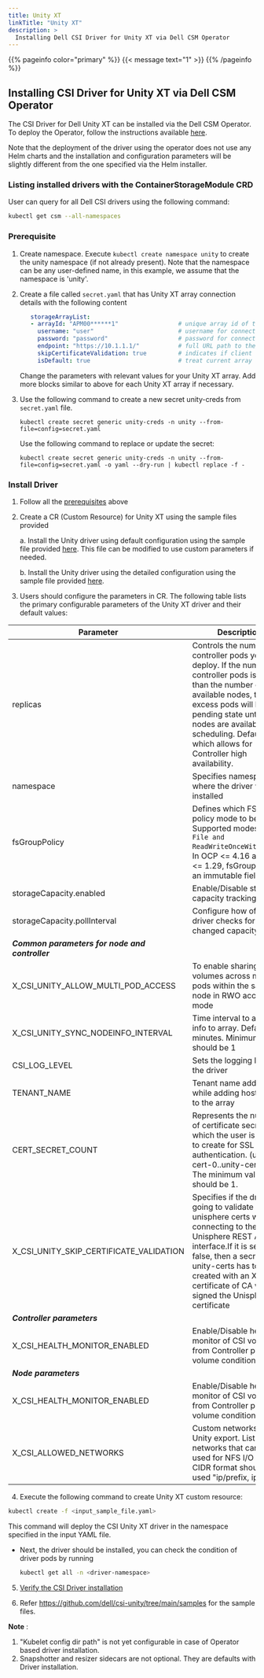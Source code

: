 ```yaml
---
title: Unity XT
linkTitle: "Unity XT"
description: >
  Installing Dell CSI Driver for Unity XT via Dell CSM Operator
---
```

{{% pageinfo color="primary" %}}
{{< message text="1" >}}
{{% /pageinfo %}}
## Installing CSI Driver for Unity XT via Dell CSM Operator

The CSI Driver for Dell Unity XT can be installed via the Dell CSM Operator.
To deploy the Operator, follow the instructions available [here](../../#installation).

Note that the deployment of the driver using the operator does not use any Helm charts and the installation and configuration parameters will be slightly different from the one specified via the Helm installer.

### Listing installed drivers with the ContainerStorageModule CRD
User can query for all Dell CSI drivers using the following command:
```bash
kubectl get csm --all-namespaces
```


### Prerequisite

1. Create namespace.
   Execute `kubectl create namespace unity` to create the unity namespace (if not already present). Note that the namespace can be any user-defined name, in this example, we assume that the namespace is 'unity'.

2. Create a file called `secret.yaml` that has Unity XT array connection details with the following content
   ```yaml
      storageArrayList:
      - arrayId: "APM00******1"                 # unique array id of the Unisphere array
        username: "user"                        # username for connecting to API
        password: "password"                    # password for connecting to API
        endpoint: "https://10.1.1.1/"           # full URL path to the Unity XT API
        skipCertificateValidation: true         # indicates if client side validation of (management)server's certificate can be skipped
        isDefault: true                         # treat current array as a default (would be used by storage classes without arrayID parameter)
   ```
   Change the parameters with relevant values for your Unity XT array.
   Add more blocks similar to above for each Unity XT array if necessary.

3. Use the following command to create a new secret unity-creds from `secret.yaml` file.

    `kubectl create secret generic unity-creds -n unity --from-file=config=secret.yaml`

   Use the following command to replace or update the secret:

    `kubectl create secret generic unity-creds -n unity --from-file=config=secret.yaml -o yaml --dry-run | kubectl replace -f -`

### Install Driver

1. Follow all the [prerequisites](#prerequisite) above

2. Create a CR (Custom Resource) for Unity XT using the sample files provided

    a. Install the Unity driver using default configuration using
    the sample file provided
   [here](https://github.com/dell/csm-operator/tree/main/samples/minimal-samples). This file can be modified to use custom parameters if needed.

    b. Install the Unity driver using the detailed configuration using the sample file provided
    [here](https://github.com/dell/csm-operator/tree/main/samples).

3. Users should configure the parameters in CR. The following table lists the primary configurable parameters of the Unity XT driver and their default values:

| Parameter | Description | Required | Default |
| --------- | ----------- | -------- |-------- |
| replicas | Controls the number of controller pods you deploy. If the number of controller pods is greater than the number of available nodes, the excess pods will be in pending state until new nodes are available for scheduling. Default is 2 which allows for Controller high availability. | Yes | 2 |
| namespace | Specifies namespace where the driver will be installed | Yes | "unity" |
| fsGroupPolicy | Defines which FS Group policy mode to be used. Supported modes `None, File and ReadWriteOnceWithFSType`. In OCP <= 4.16 and K8s <= 1.29, fsGroupPolicy is an immutable field. | No |"ReadWriteOnceWithFSType"|
| storageCapacity.enabled | Enable/Disable storage capacity tracking | No | true |
| storageCapacity.pollInterval | Configure how often the driver checks for changed capacity | No | 5m |
| ***Common parameters for node and controller*** |
| X_CSI_UNITY_ALLOW_MULTI_POD_ACCESS | To enable sharing of volumes across multiple pods within the same node in RWO access mode | No | false |
| X_CSI_UNITY_SYNC_NODEINFO_INTERVAL | Time interval to add node info to array. Default 15 minutes. Minimum value should be 1 | No | 15 |
| CSI_LOG_LEVEL | Sets the logging level of the driver | true | info |
| TENANT_NAME | Tenant name added while adding host entry to the array | No |  |
| CERT_SECRET_COUNT | Represents the number of certificate secrets, which the user is going to create for SSL authentication. (unity-cert-0..unity-cert-n). The minimum value should be 1. | false | 1 |
| X_CSI_UNITY_SKIP_CERTIFICATE_VALIDATION | Specifies if the driver is going to validate unisphere certs while connecting to the Unisphere REST API interface.If it is set to false, then a secret unity-certs has to be created with an X.509 certificate of CA which signed the Unisphere certificate | No | true |
| ***Controller parameters*** |
| X_CSI_HEALTH_MONITOR_ENABLED | Enable/Disable health monitor of CSI volumes from Controller plugin - volume condition | No | false |
| ***Node parameters*** |
| X_CSI_HEALTH_MONITOR_ENABLED | Enable/Disable health monitor of CSI volumes from Controller plugin - volume condition | No | false |
| X_CSI_ALLOWED_NETWORKS | Custom networks for Unity export. List of networks that can be used for NFS I/O traffic, CIDR format should be used "ip/prefix, ip/prefix" | No | empty |

4.  Execute the following command to create Unity XT custom resource:
   ```bash
   kubectl create -f <input_sample_file.yaml>
   ```
   This command will deploy the CSI Unity XT driver in the namespace specified in the input YAML file.

   - Next, the driver should be installed, you can check the condition of driver pods by running
      ```bash
      kubectl get all -n <driver-namespace>
      ```

5.  [Verify the CSI Driver installation](../#verifying-the-driver-installation)

6. Refer https://github.com/dell/csi-unity/tree/main/samples for the sample files.

**Note** :
   1. "Kubelet config dir path" is not yet configurable in case of Operator based driver installation.
   2. Snapshotter and resizer sidecars are not optional. They are defaults with Driver installation.
